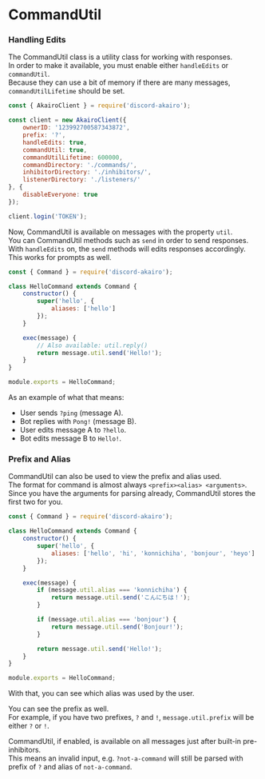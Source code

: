 # CommandUtil

### Handling Edits

The CommandUtil class is a utility class for working with responses.  
In order to make it available, you must enable either `handleEdits` or `commandUtil`.  
Because they can use a bit of memory if there are many messages, `commandUtilLifetime` should be set.  

```js
const { AkairoClient } = require('discord-akairo');

const client = new AkairoClient({
    ownerID: '123992700587343872',
    prefix: '?',
    handleEdits: true,
    commandUtil: true,
    commandUtilLifetime: 600000,
    commandDirectory: './commands/',
    inhibitorDirectory: './inhibitors/',
    listenerDirectory: './listeners/'
}, {
    disableEveryone: true
});

client.login('TOKEN');
```

Now, CommandUtil is available on messages with the property `util`.  
You can CommandUtil methods such as `send` in order to send responses.  
With `handleEdits` on, the `send` methods will edits responses accordingly.  
This works for prompts as well.  

```js
const { Command } = require('discord-akairo');

class HelloCommand extends Command {
    constructor() {
        super('hello', {
            aliases: ['hello']
        });
    }

    exec(message) {
        // Also available: util.reply()
        return message.util.send('Hello!');
    }
}

module.exports = HelloCommand;
```

As an example of what that means:  

- User sends `?ping` (message A).
- Bot replies with `Pong!` (message B).
- User edits message A to `?hello`.
- Bot edits message B to `Hello!`.

### Prefix and Alias

CommandUtil can also be used to view the prefix and alias used.  
The format for command is almost always `<prefix><alias> <arguments>`.  
Since you have the arguments for parsing already, CommandUtil stores the first two for you.  

```js
const { Command } = require('discord-akairo');

class HelloCommand extends Command {
    constructor() {
        super('hello', {
            aliases: ['hello', 'hi', 'konnichiha', 'bonjour', 'heyo']
        });
    }

    exec(message) {
        if (message.util.alias === 'konnichiha') {
            return message.util.send('こんにちは！');
        }

        if (message.util.alias === 'bonjour') {
            return message.util.send('Bonjour!');
        }

        return message.util.send('Hello!');
    }
}

module.exports = HelloCommand;
```

With that, you can see which alias was used by the user.  

You can see the prefix as well.  
For example, if you have two prefixes, `?` and `!`, `message.util.prefix` will be either `?` or `!`.  

CommandUtil, if enabled, is available on all messages just after built-in pre-inhibitors.  
This means an invalid input, e.g. `?not-a-command` will still be parsed with prefix of `?` and alias of `not-a-command`.  
